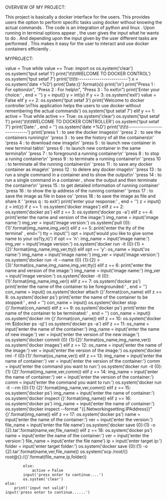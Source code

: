 OVERVIEW OF MY PROJECT:

This project is basically a docker interface for the users. This provides users the option to perform specific tasks using docker without knowing the actual commands . The code is an integration of python and linux . Upon running in terminal options appear , the user gives the input what he wants to do . And depending upon the input given by the user different tasks are performed . This makes it easy for the user to interact and use docker containers efficiently . 


MYPROJECT:


value = True
while value == True:
    import os
    os.system('clear')
    os.system('tput setaf 1')
    print('\t\t\tWELCOME TO DOCKER CONTROL')
    os.system('tput setaf 7')
    print('\t\t\t-------------------------')
    x = os.system('date +%D')
    print('Date:{}'.format(x))
    print('\n')
    print("Press 1 : For options\n",
          "Press 2 : For help\n",
          "Press 3 : To exit\n")
    print('Enter your choice:' , end = '')
    y = input()
    y = int(y)
    if y == 3:
        os.system('exit')
        value = False
    elif y == 2:
        os.system('tput setaf 3')
        print('Welcome to docker controller.\nThis application helps the users to use docker without remembering the actual commands')
        os.system('tput setaf 7')
    elif y == 1:
        active = True
        while active == True:
            os.system('clear')
            os.system('tput setaf 1')
            print('\t\t\tWELCOME TO DOCKER CONTROLLER')
            os.system('tput setaf 7')
            print('Date:' , end = '')
            os.system('date +%D')
            print('\t\t\t----------------------------')
            print('press 1 : to see the docker images\n'
            'press 2 : to see the containers running\n'
            'press 3 : to see the history of all the containers\n'
            'press 4 : to download new image\n'
            'press 5 : to launch new container in new terminal tab\n'
            'press 6 : to launch new container in the same terminal\n'
            'press 7 : to foreground a running container\n'
            'press 8 : to stop a runing container\n'
            'press 9 : to terminate a running container\n'
            'press 10 : to terminate all the running containers\n'
            'press 11 : to save any docker container as image\n'
            'press 12 : to delere any docker image\n'
            'press 13 : to run a single command in a container and to show the output\n'
            'press 14 : to run a single command in a container , show the output and then terminate the container\n'
            'press 15 : to get detailed information of running container'
            'press 16 : to show the ip address of the running container'
            'press 17 : to save the image as file in base os'
            'press 18 : to save the image as file and share it '
            'press q : to exit')
            print('enter your response:' , end = '')
            z = input()
            z = int(z)
            if z == 1:
                os.system('docker images')
            elif z == 2:
                os.system('docker ps')
            elif z == 3:
                os.system('docker ps -a')
            elif z == 4:
                print('enter the name and version of the image:')
                img_name = input('image name:')
                img_ver = input('image version:')
                os.system('pull {0}:{1}'.format(img_name,img_ver))
            elif z == 5:
                print('enter the tty of the terminal' , end='')
                tty = input('')
                opt = input('would you like to give some name to your os?(y,n)')
                if opt == 'n':
                    img_name = input('image name:')
                    img_ver = input('image version:')
                    os.system('docker run -it {0}:{1} > {2}'.format(img_name,img_ver,tty))
                elif opt == 'y':
                    os_name = input('os name:')
                    img_name = input('image name:')
                    img_ver = input('image version:')
                    os.system('docker run -it --name {0} {1}:{2} > {3}'.format(os_name,img_name,img_ver,tty))
            elif z == 6:
                print('enter the name and version of the image:')
                img_name = input('image name:')
                img_ver = input('image version:')
                os.system('docker -it {0}:{1}'.format(img_name,img_ver))
            elif z == 7:
                os.system('docker ps')
                print('enter the name of the container to be foregrounded:' , end = '')
                con_name = input()
                os.system('docker attach {}'.format(con_name)
            elif z == 8:
                os.system('docker ps')
                print('enter the name of the container to be stopped:' , end = '')
                con_name = input()
                os.system('docker stop {}'.format(con_name))
            elif z == 9:
                os.system('docker ps')
                print('enter the name of the container to be terminated:' , end = '')
                con_name = input()
                os.system('docker rm {}'.format(con_name))
            elif z == 10:
                os.system('docker rm $(docker ps -q)')
                os.system('docker ps -a')
            elif z == 11:
                os_name = input('enter the name of the container:')
                img_name = input('enter the name of new image:')
                ver = input('enter the version of the new image:')
                os.system('docker commit {0} {1}:{2}'.format(os_name,img_name,ver))
                os.system('docker images')
            elif z == 12:
                os_name = input('enter the name of the image:')
                ver = input('enter the version of  the image:')
                os.system('docker rmi -f {0}:{1}'.format(os_name,ver))
            elif z == 13:
                img_name = input('enter the name of container:')
                ver = input('enter the version of the container:')
                comm = input('enter the command you want to run:')
                os.system('docker run -it {0}:{1} {2}'.format(img_name,ver,comm))
            elif z == 14:
                img_name = input('enter the name of container:')
                ver = input('enter the version of the container:')
                comm = input('enter the command you want to run:')
                os.system('docker run -it --rm {0}:{1} {2}'.format(img_name,ver,comm))
            elif z == 15:
                os.system('docker ps') 
                img_name = input('enter the name of container:')
                os.system('docker inspect {}'.format(img_name))
            elif z == 16:
                os.system('docker ps')
                img_name = input('enter the name of container:')
                os.system('docker inspect --format "{{.Networkingsetting.IPAddress}}" {}'.format(img_name))
            elif z == 17:
                os.system('docker ps')
                name = input('enter the name of the container:')
                ver = input('enter the version:')
                file_name = input('enter the file name')
                os.system('docker save {0}:{1} -o {2}.tar'.format(name,ver,file_name))
            elif z == 18:
                os.system('docker ps')
                name = input('enter the name of the container:')
                ver = input('enter the version:')
                file_name = input('enter the file name')
                ip = input('enter target ip:')
                folder = input('enter target folder:')
                os.system('docker save {0}:{1} -o {2}.tar'.format(name,ver,file_name))
                os.system('scp /root/{} root@{}:/{}'.format(file_name,ip,folder))
                
            else:
                active = False
            input('press enter to continue....')
            os.system('clear')
    else:
        print('input not valid')
    input('press enter to continue......')
